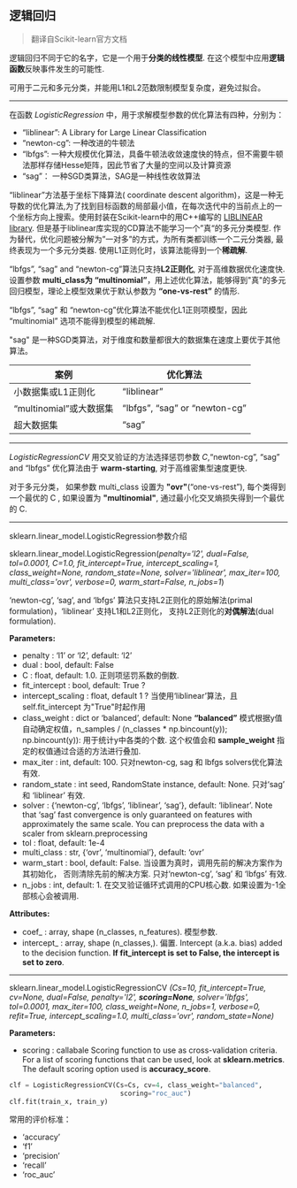 ## 逻辑回归

> 翻译自Scikit-learn官方文档

逻辑回归不同于它的名字，它是一个用于**分类的线性模型**. 在这个模型中应用**逻辑函数**反映事件发生的可能性.

可用于二元和多元分类，并能用L1和L2范数限制模型复杂度，避免过拟合。

***

在函数 *LogisticRegression* 中，用于求解模型参数的优化算法有四种，分别为：

* “liblinear”: A Library for Large Linear Classification
* “newton-cg”: 一种改进的牛顿法
* “lbfgs”: 一种大规模优化算法，具备牛顿法收敛速度快的特点，但不需要牛顿法那样存储Hesse矩阵，因此节省了大量的空间以及计算资源
* “sag”： 一种SGD类算法，SAG是一种线性收敛算法

“liblinear”方法基于坐标下降算法( coordinate descent algorithm)，这是一种无导数的优化算法,为了找到目标函数的局部最小值，在每次迭代中的当前点上的一个坐标方向上搜索。使用封装在Scikit-learn中的用C++编写的 [LIBLINEAR library](http://www.csie.ntu.edu.tw/~cjlin/liblinear/). 但是基于liblinear库实现的CD算法不能学习一个”真“的多元分类模型. 作为替代，优化问题被分解为”一对多”的方式，为所有类都训练一个二元分类器, 最终表现为一个多元分类器. 使用L1正则化时，该算法能得到一个**稀疏解**.

“lbfgs”, “sag” and “newton-cg”算法只支持**L2正则化**, 对于高维数据优化速度快. 设置参数 **multi_class为 “multinomial”**，用上述优化算法，能够得到"真"的多元回归模型，理论上模型效果优于默认参数为 **“one-vs-rest”** 的情形.

“lbfgs”, “sag” 和 “newton-cg”优化算法不能优化L1正则项模型，因此 “multinomial” 选项不能得到模型的稀疏解.

"sag" 是一种SGD类算法，对于维度和数量都很大的数据集在速度上要优于其他算法。

| 案例                   |优化算法                       |
|----------------       |-------------                |
|小数据集或L1正则化        |“liblinear”
|“multinomial”或大数据集  |“lbfgs”, “sag” or “newton-cg” |
|超大数据集               |“sag”                         |

***

*LogisticRegressionCV* 用交叉验证的方法选择惩罚参数 *C*,“newton-cg”, “sag” and “lbfgs” 优化算法由于 **warm-starting**, 对于高维密集型速度更快.

对于多元分类， 如果参数 multi_class 设置为 **"ovr"**(“one-vs-rest”), 每个类得到一个最优的 C , 如果设置为 **"multinomial"**, 通过最小化交叉熵损失得到一个最优的 C.

***

sklearn.linear_model.LogisticRegression参数介绍

sklearn.linear_model.LogisticRegression(*penalty='l2', dual=False, tol=0.0001, C=1.0, fit_intercept=True, intercept_scaling=1, class_weight=None, random_state=None, solver='liblinear', max_iter=100, multi_class='ovr', verbose=0, warm_start=False, n_jobs=1*)

‘newton-cg’, ‘sag’, and ‘lbfgs’ 算法只支持L2正则化的原始解法(primal formulation)，‘liblinear’ 支持L1和L2正则化， 支持L2正则化的**对偶解法**(dual formulation).

**Parameters:**

* penalty : ‘l1’ or ‘l2’, default: ‘l2’
* dual : bool, default: False
* C : float, default: 1.0. 正则项惩罚系数的倒数.
* fit_intercept : bool, default: True ?
* intercept_scaling : float, default 1 ?
当使用‘liblinear’算法，且 self.fit_intercept 为"True"时起作用
* class_weight : dict or ‘balanced’, default: None
**“balanced”** 模式根据y值自动确定权值，n_samples / (n_classes * np.bincount(y)); np.bincount(y)): 用于统计y中各类的个数. 这个权值会和 **sample_weight** 指定的权值通过合适的方法进行叠加.
* max_iter : int, default: 100. 只对newton-cg, sag 和 lbfgs solvers优化算法有效.
* random_state : int seed, RandomState instance, default: None. 只对‘sag’ 和 ‘liblinear’ 有效.
* solver : {‘newton-cg’, ‘lbfgs’, ‘liblinear’, ‘sag’}, default: ‘liblinear’. Note that ‘sag’ fast convergence is only guaranteed on features with approximately the same scale. You can preprocess the data with a scaler from sklearn.preprocessing
* tol : float, default: 1e-4
* multi_class : str, {‘ovr’, ‘multinomial’}, default: ‘ovr’
* warm_start : bool, default: False. 当设置为真时，调用先前的解决方案作为其初始化， 否则清除先前的解决方案. 只对‘newton-cg’, ‘sag’ 和 ‘lbfgs’ 有效.
* n_jobs : int, default: 1. 在交叉验证循环式调用的CPU核心数. 如果设置为-1全部核心会被调用.

**Attributes:**

* coef_ : array, shape (n_classes, n_features). 模型参数.
* intercept_ : array, shape (n_classes,). 偏置. Intercept (a.k.a. bias) added to the decision function. **If fit_intercept is set to False, the intercept is set to zero**.

***

sklearn.linear_model.LogisticRegressionCV *(Cs=10, fit_intercept=True, cv=None, dual=False, penalty='l2', **scoring=None**, solver='lbfgs', tol=0.0001, max_iter=100, class_weight=None, n_jobs=1, verbose=0, refit=True, intercept_scaling=1.0, multi_class='ovr', random_state=None)*

**Parameters:**

* scoring : callabale
Scoring function to use as cross-validation criteria. For a list of scoring functions that can be used, look at **sklearn.metrics**. The default scoring option used is **accuracy_score**.

```python
clf = LogisticRegressionCV(Cs=Cs, cv=4, class_weight="balanced",
                            scoring="roc_auc")
clf.fit(train_x, train_y)
```

常用的评价标准：

* ‘accuracy’
* ‘f1’
* ‘precision’
* ‘recall’
* ‘roc_auc’
